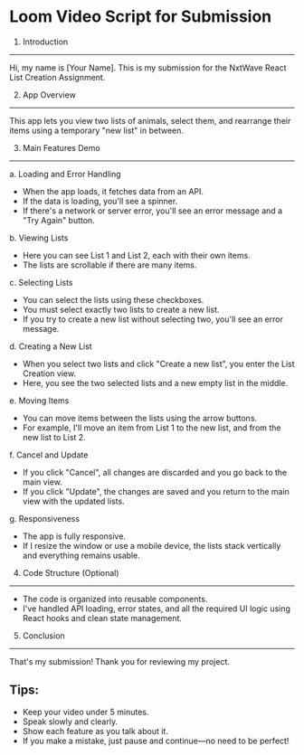 # Loom Video Script for Submission

1. Introduction

---

Hi, my name is [Your Name].
This is my submission for the NxtWave React List Creation Assignment.

2. App Overview

---

This app lets you view two lists of animals, select them, and rearrange their items using a temporary "new list" in between.

3. Main Features Demo

---

a. Loading and Error Handling

- When the app loads, it fetches data from an API.
- If the data is loading, you'll see a spinner.
- If there's a network or server error, you'll see an error message and a "Try Again" button.

b. Viewing Lists

- Here you can see List 1 and List 2, each with their own items.
- The lists are scrollable if there are many items.

c. Selecting Lists

- You can select the lists using these checkboxes.
- You must select exactly two lists to create a new list.
- If you try to create a new list without selecting two, you'll see an error message.

d. Creating a New List

- When you select two lists and click "Create a new list", you enter the List Creation view.
- Here, you see the two selected lists and a new empty list in the middle.

e. Moving Items

- You can move items between the lists using the arrow buttons.
- For example, I'll move an item from List 1 to the new list, and from the new list to List 2.

f. Cancel and Update

- If you click "Cancel", all changes are discarded and you go back to the main view.
- If you click "Update", the changes are saved and you return to the main view with the updated lists.

g. Responsiveness

- The app is fully responsive.
- If I resize the window or use a mobile device, the lists stack vertically and everything remains usable.

4. Code Structure (Optional)

---

- The code is organized into reusable components.
- I've handled API loading, error states, and all the required UI logic using React hooks and clean state management.

5. Conclusion

---

That's my submission!
Thank you for reviewing my project.

## Tips:

- Keep your video under 5 minutes.
- Speak slowly and clearly.
- Show each feature as you talk about it.
- If you make a mistake, just pause and continue—no need to be perfect!

